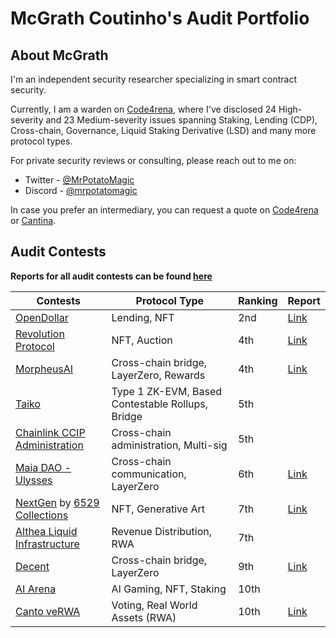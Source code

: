 # McGrath Coutinho's Audit Portfolio

## About McGrath

I'm an independent security researcher specializing in smart contract security.

Currently, I am a warden on [Code4rena](https://code4rena.com/), where I've disclosed 24 High-severity and 23 Medium-severity issues spanning Staking, Lending (CDP), Cross-chain, Governance, Liquid Staking Derivative (LSD) and many more protocol types.

For private security reviews or consulting, please reach out to me on:
 - Twitter - [@MrPotatoMagic](https://twitter.com/MrPotatoMagic)
 - Discord - [@mrpotatomagic](https://discord.com/users/763818501004722187)

In case you prefer an intermediary, you can request a quote on [Code4rena](https://code4rena.com/@MrPotatoMagic) or [Cantina](https://cantina.xyz/u/MrPotatoMagic).

## Audit Contests

**Reports for all audit contests can be found [here](./audit-contests.md)**

| Contests                                                                                                                                                                     | Protocol Type                                    | Ranking | Report                                    |
|------------------------------------------------------------------------------------------------------------------------------------------------------------------------------|--------------------------------------------------|---------|-------------------------------------------|
| [OpenDollar](https://code4rena.com/contests/2023-10-open-dollar#top)                                                                                                         | Lending, NFT                                     | 2nd     | [Link](./code4rena/2023-10-opendollar.md) |
| [Revolution Protocol](https://code4rena.com/audits/2023-12-revolution-protocol#top)                                                                                          | NFT, Auction                                     | 4th     | [Link](./code4rena/2023-12-revolution.md) |
| [MorpheusAI](https://www.codehawks.com/contests/clrzgrole0007xtsq0gfdw8if)                                                                                                   | Cross-chain bridge, LayerZero, Rewards           | 4th     | [Link](./codehawks/2024-01-morpheusai.md) |
| [Taiko](https://code4rena.com/audits/2024-03-taiko#top)                                                                                                                      | Type 1 ZK-EVM, Based Contestable Rollups, Bridge | 5th     |                                           |
| [Chainlink CCIP Administration](https://code4rena.com/contests/2023-07-chainlink-cross-chain-contract-administration-multi-signature-contract-timelock-and-call-proxies#top) | Cross-chain administration, Multi-sig            | 5th     |                                           |
| [Maia DAO - Ulysses](https://code4rena.com/contests/2023-09-maia-dao-ulysses#top)                                                                                            | Cross-chain communication, LayerZero             | 6th     | [Link](./code4rena/2023-09-maia.md)       |
| [NextGen](https://code4rena.com/audits/2023-10-nextgen#top) by [6529 Collections](https://twitter.com/6529Collections)                                                       | NFT, Generative Art                              | 7th     | [Link](./code4rena/2023-10-nextgen.md)    |
| [Althea Liquid Infrastructure](https://code4rena.com/audits/2024-02-althea-liquid-infrastructure#top)                                                                        | Revenue Distribution, RWA                        | 7th     |                                           |
| [Decent](https://code4rena.com/audits/2024-01-decent#top)                                                                                                                    | Cross-chain bridge, LayerZero                    | 9th     | [Link](./code4rena/2024-01-decent.md)     |
| [AI Arena](https://code4rena.com/audits/2024-02-ai-arena#top)                                                                                                                | AI Gaming, NFT, Staking                          | 10th    |                                           |
| [Canto veRWA](https://code4rena.com/contests/2023-08-verwa#top)                                                                                                              | Voting, Real World Assets (RWA)                  | 10th    | [Link](./code4rena/2023-08-verwa.md)      |
